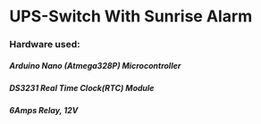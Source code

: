 # UPS-Switch With Sunrise Alarm


### Hardware used:

##### Arduino Nano (Atmega328P) Microcontroller
##### DS3231 Real Time Clock(RTC) Module
##### 6Amps Relay, 12V